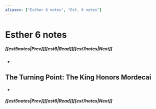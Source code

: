 ```yaml
---
aliases: ["Esther 6 notes", "Est. 6 notes"]
---
```

# Esther 6 notes
##### <span class=arrow-left></span>[[est5notes|Prev]]<span class=navigation-separator></span>[[est6|Read]]<span class=navigation-separator></span>[[est7notes|Next]]<span class=arrow-right></span>
- 
## The Turning Point: The King Honors Mordecai
- 
##### <span class=arrow-left></span>[[est5notes|Prev]]<span class=navigation-separator></span>[[est6|Read]]<span class=navigation-separator></span>[[est7notes|Next]]<span class=arrow-right></span>